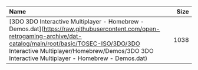 |Name|Size|
|:---|---:|
|[3DO 3DO Interactive Multiplayer - Homebrew - Demos.dat](https://raw.githubusercontent.com/open-retrogaming-archive/dat-catalog/main/root/basic/TOSEC-ISO/3DO/3DO Interactive Multiplayer/Homebrew/Demos/3DO 3DO Interactive Multiplayer - Homebrew - Demos.dat)|1038|
